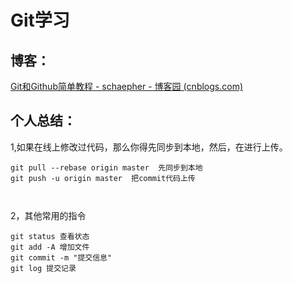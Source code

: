 # Git学习



## 博客：

[Git和Github简单教程 - schaepher - 博客园 (cnblogs.com)](https://www.cnblogs.com/schaepher/p/5561193.html)





## 个人总结：

1,如果在线上修改过代码，那么你得先同步到本地，然后，在进行上传。

```
git pull --rebase origin master  先同步到本地
git push -u origin master  把commit代码上传



```



2，其他常用的指令

```
git status 查看状态
git add -A 增加文件
git commit -m "提交信息"
git log 提交记录

```

